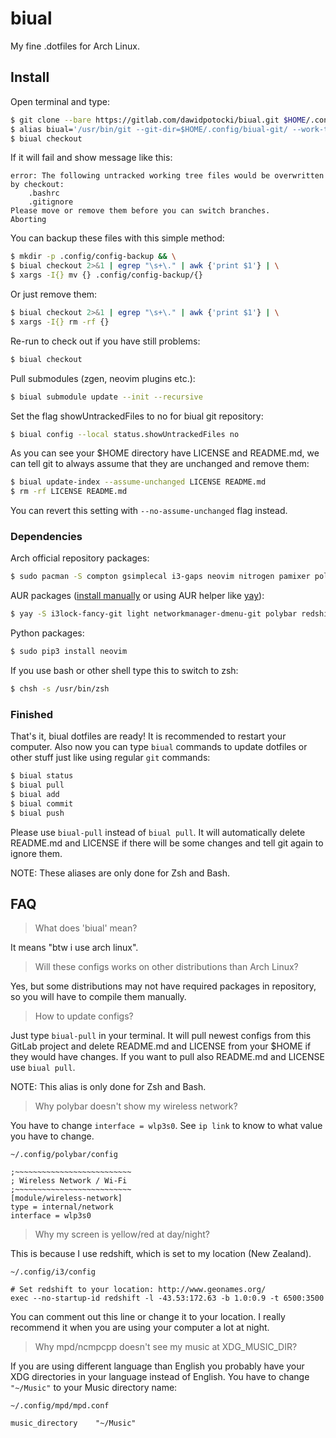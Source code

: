 # biual

My fine .dotfiles for Arch Linux.

## Install

Open terminal and type:

```bash
$ git clone --bare https://gitlab.com/dawidpotocki/biual.git $HOME/.config/biual-git
$ alias biual='/usr/bin/git --git-dir=$HOME/.config/biual-git/ --work-tree=$HOME'
$ biual checkout
```

If it will fail and show message like this:

```
error: The following untracked working tree files would be overwritten by checkout:
    .bashrc
    .gitignore
Please move or remove them before you can switch branches.
Aborting
```

You can backup these files with this simple method:

```bash
$ mkdir -p .config/config-backup && \
$ biual checkout 2>&1 | egrep "\s+\." | awk {'print $1'} | \
$ xargs -I{} mv {} .config/config-backup/{}
```

Or just remove them:

```bash
$ biual checkout 2>&1 | egrep "\s+\." | awk {'print $1'} | \
$ xargs -I{} rm -rf {}
```

Re-run to check out if you have still problems:

```bash
$ biual checkout
```

Pull submodules (zgen, neovim plugins etc.):

```bash
$ biual submodule update --init --recursive
```

Set the flag showUntrackedFiles to no for biual git repository:

```bash
$ biual config --local status.showUntrackedFiles no
```

As you can see your $HOME directory have LICENSE and README.md, we can tell git to always assume that they are unchanged and remove them:

```bash
$ biual update-index --assume-unchanged LICENSE README.md
$ rm -rf LICENSE README.md
```

You can revert this setting with `--no-assume-unchanged` flag instead.

### Dependencies

Arch official repository packages:

```bash
$ sudo pacman -S compton gsimplecal i3-gaps neovim nitrogen pamixer polkit-gnome python-pip qt5ct qutebrowser ranger rofi termite ttf-dejavu ttf-font-awesome xcape xclip xorg-server xorg-xrdb zathura zathura-djvu zathura-pdf-mupdf zsh
```

AUR packages ([install manually](https://wiki.archlinux.org/index.php/Arch_User_Repository#Installing_packages) or using AUR helper like [yay](https://github.com/Jguer/yay)):

```bash
$ yay -S i3lock-fancy-git light networkmanager-dmenu-git polybar redshift-minimal rofi-dmenu ttf-dejavu-sans-mono-powerline-git unclutter-xfixes-git
```

Python packages:

```bash
$ sudo pip3 install neovim
``` 

If you use bash or other shell type this to switch to zsh:

```bash
$ chsh -s /usr/bin/zsh
```

### Finished
That's it, biual dotfiles are ready! It is recommended to restart your computer. Also now you can type `biual` commands to update dotfiles or other stuff just like using regular `git` commands:

```bash
$ biual status
$ biual pull
$ biual add
$ biual commit
$ biual push
```

Please use `biual-pull` instead of `biual pull`. It will automatically delete README.md and LICENSE if there will be some changes and tell git again to ignore them. 

NOTE: These aliases are only done for Zsh and Bash.

## FAQ

> What does 'biual' mean?

It means "btw i use arch linux".

> Will these configs works on other distributions than Arch Linux?

Yes, but some distributions may not have required packages in repository, so you will have to compile them manually.

> How to update configs?

Just type `biual-pull` in your terminal. It will pull newest configs from this GitLab project and delete README.md and LICENSE from your $HOME if they would have changes. If you want to pull also README.md and LICENSE use `biual pull`. 

NOTE: This alias is only done for Zsh and Bash.

> Why polybar doesn't show my wireless network?

You have to change `interface = wlp3s0`. See `ip link` to know to what value you have to change.

```config
~/.config/polybar/config

;~~~~~~~~~~~~~~~~~~~~~~~~~~
; Wireless Network / Wi-Fi
;~~~~~~~~~~~~~~~~~~~~~~~~~~
[module/wireless-network]
type = internal/network
interface = wlp3s0
```

> Why my screen is yellow/red at day/night?

This is because I use redshift, which is set to my location (New Zealand).

```config
~/.config/i3/config

# Set redshift to your location: http://www.geonames.org/
exec --no-startup-id redshift -l -43.53:172.63 -b 1.0:0.9 -t 6500:3500
```

You can comment out this line or change it to your location. I really recommend it when you are using your computer a lot at night.

> Why mpd/ncmpcpp doesn't see my music at XDG_MUSIC_DIR?

If you are using different language than English you probably have your XDG directories in your language instead of English. You have to change `"~/Music"` to your Music directory name:

```config
~/.config/mpd/mpd.conf

music_directory    "~/Music"
```
